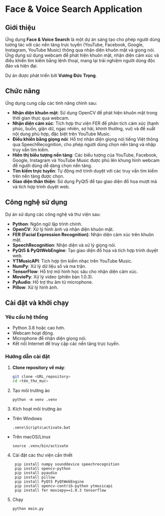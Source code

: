 # Face & Voice Search Application

## Giới thiệu

Ứng dụng **Face & Voice Search** là một dự án sáng tạo cho phép người dùng tương tác với các nền tảng trực tuyến (YouTube, Facebook, Google, Instagram, YouTube Music) thông qua nhận diện khuôn mặt và giọng nói. Ứng dụng sử dụng webcam để phát hiện khuôn mặt, nhận diện cảm xúc và điều khiển tìm kiếm bằng lệnh thoại, mang lại trải nghiệm người dùng độc đáo và hiện đại.

Dự án được phát triển bởi **Vương Đức Trọng**.

## Chức năng

Ứng dụng cung cấp các tính năng chính sau:

- **Nhận diện khuôn mặt**: Sử dụng OpenCV để phát hiện khuôn mặt trong thời gian thực qua webcam.
- **Nhận diện cảm xúc**: Tích hợp thư viện FER để phân tích cảm xúc (hạnh phúc, buồn, giận dữ, ngạc nhiên, sợ hãi, khinh thường, vui) và đề xuất nội dung phù hợp, đặc biệt trên YouTube Music.
- **Điều khiển bằng giọng nói**: Hỗ trợ nhận diện giọng nói tiếng Việt thông qua SpeechRecognition, cho phép người dùng chọn nền tảng và nhập truy vấn tìm kiếm.
- **Hiển thị biểu tượng nền tảng**: Các biểu tượng của YouTube, Facebook, Google, Instagram và YouTube Music được phủ lên khung hình webcam để người dùng dễ dàng chọn nền tảng.
- **Tìm kiếm trực tuyến**: Tự động mở trình duyệt với các truy vấn tìm kiếm trên nền tảng được chọn.
- **Giao diện thân thiện**: Sử dụng PyQt5 để tạo giao diện đồ họa mượt mà và tích hợp trình duyệt web.

## Công nghệ sử dụng

Dự án sử dụng các công nghệ và thư viện sau:

- **Python**: Ngôn ngữ lập trình chính.
- **OpenCV**: Xử lý hình ảnh và nhận diện khuôn mặt.
- **FER (Facial Expression Recognition)**: Nhận diện cảm xúc trên khuôn mặt.
- **SpeechRecognition**: Nhận diện và xử lý giọng nói.
- **PyQt5 & PyQtWebEngine**: Tạo giao diện đồ họa và tích hợp trình duyệt web.
- **YTMusicAPI**: Tích hợp tìm kiếm nhạc trên YouTube Music.
- **NumPy**: Xử lý dữ liệu số và ma trận.
- **TensorFlow**: Hỗ trợ mô hình học sâu cho nhận diện cảm xúc.
- **MoviePy**: Xử lý video (phiên bản 1.0.3).
- **PyAudio**: Hỗ trợ thu âm từ microphone.
- **Pillow**: Xử lý hình ảnh.

## Cài đặt và khởi chạy

### Yêu cầu hệ thống

- Python 3.8 hoặc cao hơn.
- Webcam hoạt động.
- Microphone để nhận diện giọng nói.
- Kết nối Internet để truy cập các nền tảng trực tuyến.

### Hướng dẫn cài đặt

1. **Clone repository về máy**:
   ```bash
   git clone <URL_repository>
   cd <tên_thư_mục>
   ```
2. Tạo môi trường ảo
   ```
   python -m venv .venv
   ```
3. Kích hoạt môi trường ảo
-  Trên Windows
   ```
   .venv\Scripts\activate.bat
   ```
-  Trên macOS/Linux
   ```
   source .venv/bin/activate
   ```
4. Cài đặt các thư viện cần thiết
   ```
    pip install numpy sounddevice speechrecognition
    pip install opencv-python
    pip install pyaudio
    pip install pillow
    pip install PyQt5 PyQtWebEngine
    pip install opencv-contrib-python ytmusicapi
    pip install fer moviepy==1.0.3 tensorflow
   ```
5. Chạy
   ```
   python main.py
   ```
